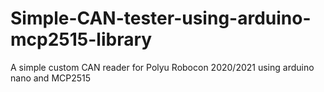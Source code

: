 # Simple-CAN-tester-using-arduino-mcp2515-library
A simple custom CAN reader for Polyu Robocon 2020/2021 using arduino nano and MCP2515 

